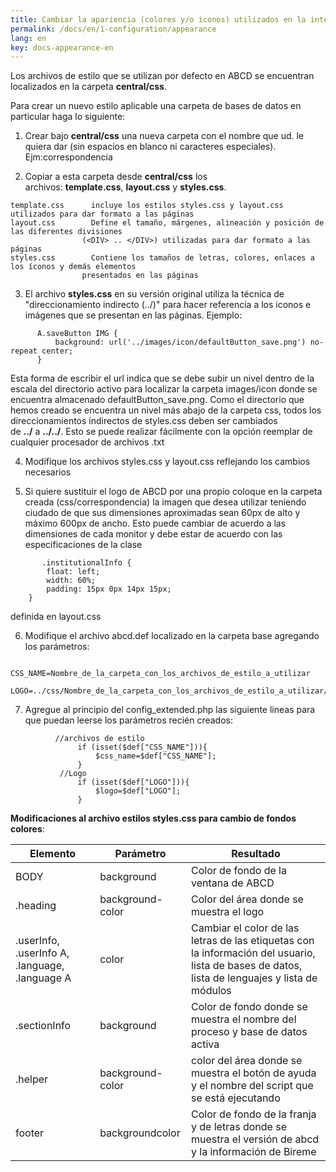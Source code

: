 ```yaml
---
title: Cambiar la apariencia (colores y/o iconos) utilizados en la interfaz de una carpeta de bases de datos
permalink: /docs/en/1-configuration/appearance
lang: en
key: docs-appearance-en
---
```


Los archivos de estilo que se utilizan por defecto en ABCD se encuentran localizados en la carpeta **central/css**.

Para crear un nuevo estilo aplicable una carpeta de bases de datos en particular haga lo siguiente:

1. Crear bajo **central/css** una nueva carpeta con el nombre que ud. le quiera dar (sin espacios en blanco ni caracteres especiales). Ejm:correspondencia

2. Copiar a esta carpeta desde **central/css** los archivos: **template.css**, **layout.css** y **styles.css**.

```
template.css      incluye los estilos styles.css y layout.css utilizados para dar formato a las páginas
layout.css        Define el tamaño, márgenes, alineación y posición de las diferentes divisiones
                (<DIV> .. </DIV>) utilizadas para dar formato a las páginas
styles.css        Contiene los tamaños de letras, colores, enlaces a los íconos y demás elementos
                presentados en las páginas

```

3. El archivo **styles.css** en su versión original utiliza la técnica de "direccionamiento indirecto (../)" para hacer referencia a los iconos e imágenes que se presentan en las páginas. Ejemplo:

```
      A.saveButton IMG {
          background: url('../images/icon/defaultButton_save.png') no-repeat center;
      }

```

Esta forma de escribir el url indica que se debe subir un nivel dentro de la escala del directorio activo para localizar la carpeta images/icon donde se encuentra almacenado defaultButton_save.png. Como el directorio que hemos creado se encuentra un nivel más abajo de la carpeta css, todos los direccionamientos indirectos de styles.css deben ser cambiados de **../** a **../../**. Esto se puede realizar fácilmente con la opción reemplar de cualquier procesador de archivos .txt

4. Modifique los archivos styles.css y layout.css reflejando los cambios necesarios

5. Si quiere sustituir el logo de ABCD por una propio coloque en la carpeta creada (css/correspondencia) la imagen que desea utilizar teniendo ciudado de que sus dimensiones aproximadas sean 60px de alto y máximo 600px de ancho. Esto puede cambiar de acuerdo a las dimensiones de cada monitor y debe estar de acuerdo con las especificaciones de la clase

```
       .institutionalInfo {
		float: left;
		width: 60%;
		padding: 15px 0px 14px 15px;
	}

```

definida en layout.css

6. Modifique el archivo abcd.def localizado en la carpeta base agregando los parámetros:

```
           CSS_NAME=Nombre_de_la_carpeta_con_los_archivos_de_estilo_a_utilizar
           LOGO=../css/Nombre_de_la_carpeta_con_los_archivos_de_estilo_a_utilizar/Nombre_de_la_imagen

```

7. Agregue al principio del config_extended.php las siguiente lineas para que puedan leerse los parámetros recién creados:

```
          //archivos de estilo
               if (isset($def["CSS_NAME"])){
                   $css_name=$def["CSS_NAME"];
               }
           //Logo
               if (isset($def["LOGO"])){
                   $logo=$def["LOGO"];
               }

```

**Modificaciones al archivo estilos styles.css para cambio de fondos colores**:


| Elemento | Parámetro | Resultado |
| --- | --- | --- |
| BODY | background | Color de fondo de la ventana de ABCD |
| .heading | background-color | Color del área donde se muestra el logo |
| .userInfo, .userInfo A, .language, .language A | color | Cambiar el color de las letras de las etiquetas con la información del usuario, lista de bases de datos, lista de lenguajes y lista de módulos |
| .sectionInfo | background | Color de fondo donde se muestra el nombre del proceso y base de datos activa |
| .helper | background-color | color del área donde se muestra el botón de ayuda y el nombre del script que se está ejecutando |
| footer | backgroundcolor | Color de fondo de la franja y de letras donde se muestra el versión de abcd y la información de Bireme |
